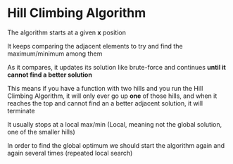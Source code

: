 # Hill Climbing Algorithm

The algorithm starts at a given **x** position

It keeps comparing the adjacent elements to try and find the maximum/minimum among them

As it compares, it updates its solution like brute-force and continues **until it cannot find a better solution**

This means if you have a function with two hills and you run the Hill Climbing Algorithm, it will only ever go up **one** of those hills, and when it reaches the top and cannot find an a better adjacent solution, it will terminate

It usually stops at a local max/min (Local, meaning not the global solution, one of the smaller hills)

In order to find the global optimum we should start the algorithm again and again several times (repeated local search)

